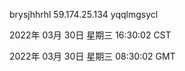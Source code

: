 brysjhhrhl 59.174.25.134 yqqlmgsycl

2022年 03月 30日 星期三 16:30:02 CST

2022年 03月 30日 星期三 08:30:02 GMT
